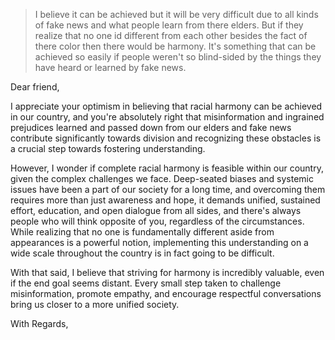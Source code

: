 
> I believe it can be achieved but it will be very difficult due to all kinds of fake news and what people learn from there elders. But if they realize that no one id different from each other besides the fact of there color then there would be harmony. It's something that can be achieved so easily if people weren't so blind-sided by the things they have heard or learned by fake news.

Dear friend, 

I appreciate your optimism in believing that racial harmony can be achieved in our country, and you're absolutely right that misinformation and ingrained prejudices learned and passed down from our elders and fake news contribute significantly towards division and recognizing these obstacles is a crucial step towards fostering  understanding. 


However, I wonder if complete racial harmony is feasible within our country, given the complex challenges we face. Deep-seated biases and systemic issues have been a part of our society for a long time, and overcoming them requires more than just awareness and hope, it demands unified, sustained effort, education, and open dialogue from all sides, and there's always people who will think opposite of you, regardless of the circumstances. While realizing that no one is fundamentally different aside from appearances is a powerful notion, implementing this understanding on a wide scale throughout the country is in fact going to be difficult. 


With that said, I believe that striving for harmony is incredibly valuable, even if the end goal seems distant. Every small step taken to challenge misinformation, promote empathy, and encourage respectful conversations bring us closer to a more unified society. 

With Regards, 
